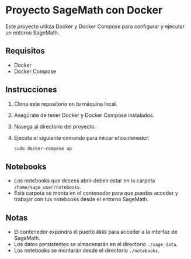 
# Proyecto SageMath con Docker

Este proyecto utiliza Docker y Docker Compose para configurar y ejecutar un entorno SageMath.

## Requisitos

- Docker
- Docker Compose

## Instrucciones

1. Clona este repositorio en tu máquina local.
2. Asegúrate de tener Docker y Docker Compose instalados.
3. Navega al directorio del proyecto.
4. Ejecuta el siguiente comando para iniciar el contenedor:

   ```bash
   sudo docker-compose up
   ```

## Notebooks

* Los notebooks que desees abrir deben estar en la carpeta `/home/sage_user/notebooks`.
* Esta carpeta se monta en el contenedor para que puedas acceder y trabajar con tus notebooks desde el entorno SageMath.

## Notas

* El contenedor expondrá el puerto `8888` para acceder a la interfaz de SageMath.
* Los datos persistentes se almacenarán en el directorio `./sage_data`.
* Los notebooks se montarán desde el directorio `./notebooks`.
